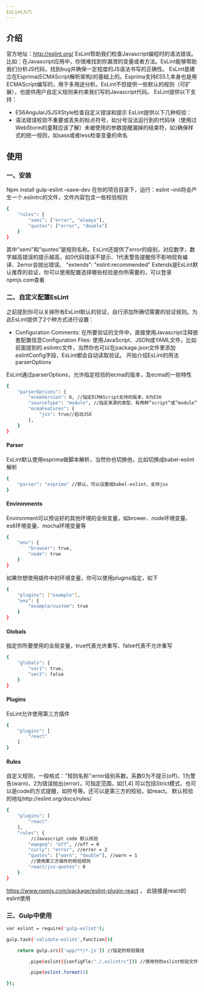 ```yaml
---
EsLint入门
---
```


## 介绍

官方地址：http://eslint.org/
EsLint帮助我们检查Javascript编程时的语法错误。比如：在Javascript应用中，你很难找到你漏泄的变量或者方法。EsLint能够帮助我们分析JS代码，找到bug并确保一定程度的JS语法书写的正确性。
EsLint是建立在Esprima(ECMAScript解析架构)的基础上的。Esprima支持ES5.1,本身也是用ECMAScript编写的，用于多用途分析。EsLint不但提供一些默认的规则（可扩展），也提供用户自定义规则来约束我们写的Javascript代码。
EsLint提供以下支持：
- ES6AngularJSJSXStyle检查自定义错误和提示
EsLint提供以下几种校验：
- 语法错误校验不重要或丢失的标点符号，如分号没法运行到的代码块（使用过WebStorm的童鞋应该了解）未被使用的参数提醒漏掉的结束符，如}确保样式的统一规则，如sass或者less检查变量的命名

## 使用

### 一、安装

Npm install gulp-eslint –save-dev
在你的项目目录下，运行：eslint –init将会产生一个.eslintrc的文件，文件内容包含一些校验规则
``` bash
{
    "rules": {
        "semi": ["error", "always"],
        "quotes": ["error", "double"]
    }
}
```

其中”semi”和”quotes”是规则名称。EsLint还提供了error的级别，对应数字，数字越高错误的提示越高，如0代码错误不提示、1代表警告提醒但不影响现有编译、2error会抛出错误。
"extends": "eslint:recommended"
Extends是EsLint默认推荐的验证，你可以使用配置选择哪些校验是你所需要的，可以登录npmjs.com查看

### 二、自定义配置EsLint

之前提到你可以关掉所有EsLint默认的验证，自行添加所确切需要的验证规则。为此EsLint提供了2个种方式进行设置：
- Configuration Comments: 在所要验证的文件中，直接使用Javascript注释嵌套配置信息Configuration Files: 使用JavaScript、JSON或YAML文件，比如前面提到的.eslintrc文件，当然你也可以在package.json文件里添加eslintConfig字段，EsLint都会自动读取验证。
开始介绍EsLint的用法
parserOptions

EsLint通过parserOptions，允许指定校验的ecma的版本，及ecma的一些特性
``` bash
{
    "parserOptions": {
        "ecmaVersion": 6, //指定ECMAScript支持的版本，6为ES6
        "sourceType": "module", //指定来源的类型，有两种”script”或”module”
        "ecmaFeatures": {
            "jsx": true//启动JSX
        },
    }
}
```

#### Parser

EsLint默认使用esprima做脚本解析，当然你也切换他，比如切换成babel-eslint解析
``` bash
{
    "parser": "esprima" //默认，可以设置成babel-eslint，支持jsx
}
```

#### Environments

Environment可以预设好的其他环境的全局变量，如brower、node环境变量、es6环境变量、mocha环境变量等
``` bash
{
    "env": {
        "browser": true,
        "node": true
    }
}
```

如果你想使用插件中的环境变量，你可以使用plugins指定，如下
``` bash
{
    "plugins": ["example"],
    "env": {
        "example/custom": true
    }
}
```

#### Globals

指定你所要使用的全局变量，true代表允许重写、false代表不允许重写
``` bash
{
    "globals": {
        "var1": true,
        "var2": false
    }
}
```

#### Plugins

EsLint允许使用第三方插件
``` bash
{
    "plugins": [
        "react"   
    ]
}
```

#### Rules

自定义规则，一般格式：”规则名称”:error级别系数。系数0为不提示(off)、1为警告(warn)、2为错误抛出(error)，可指定范围，如[1,4]
可以包括Strict模式、也可以是code的方式提醒，如符号等。还可以是第三方的校验，如react。
默认校验的地址http://eslint.org/docs/rules/
``` bash
{
    "plugins": [
        "react"
    ],
    "rules": {
         //Javascript code 默认校验
        "eqeqeq": "off", //off = 0
        "curly": "error", //error = 2
        "quotes": ["warn", "double"], //warn = 1
         //使用第三方插件的校验规则
        "react/jsx-quotes": 0
    }
}
```

https://www.npmjs.com/package/eslint-plugin-react ， 此链接是react的eslint使用

### 三、Gulp中使用

``` bash
var eslint = require('gulp-eslint');

gulp.task('validate-eslint',function(){

    return gulp.src(['app/**/*.js']) //指定的校验路径

        .pipe(eslint({configFle:"./.eslintrc"})) //使用你的eslint校验文件

        .pipe(eslint.format())

});
```
